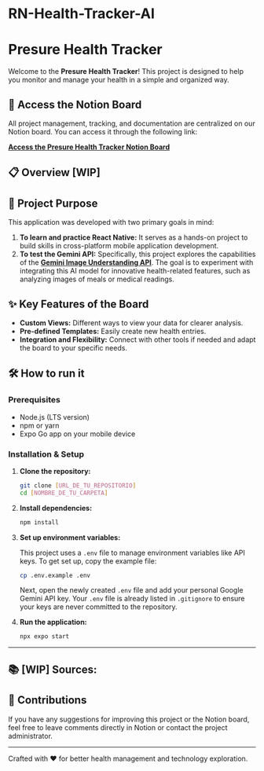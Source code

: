 # RN-Health-Tracker-AI

# Presure Health Tracker

Welcome to the **Presure Health Tracker**! This project is designed to help you monitor and manage your health in a simple and organized way.

## 🚀 Access the Notion Board

All project management, tracking, and documentation are centralized on our Notion board. You can access it through the following link:

[**Access the Presure Health Tracker Notion Board**](https://www.notion.so/Presure-Health-Tracker-237b4495048780ab9ab9fcb54156b790?source=copy_link)

## 📋 Overview [WIP]

## 🎯 Project Purpose

This application was developed with two primary goals in mind:

1.  **To learn and practice React Native:** It serves as a hands-on project to build skills in cross-platform mobile application development.
2.  **To test the Gemini API:** Specifically, this project explores the capabilities of the [**Gemini Image Understanding API**](https://ai.google.dev/gemini-api/docs/image-understanding). The goal is to experiment with integrating this AI model for innovative health-related features, such as analyzing images of meals or medical readings.

## ✨ Key Features of the Board

- **Custom Views:** Different ways to view your data for clearer analysis.
- **Pre-defined Templates:** Easily create new health entries.
- **Integration and Flexibility:** Connect with other tools if needed and adapt the board to your specific needs.

## 🛠️ How to run it

### Prerequisites

- Node.js (LTS version)
- npm or yarn
- Expo Go app on your mobile device

### Installation & Setup

1.  **Clone the repository:**

    ```bash
    git clone [URL_DE_TU_REPOSITORIO]
    cd [NOMBRE_DE_TU_CARPETA]
    ```

2.  **Install dependencies:**

    ```bash
    npm install
    ```

3.  **Set up environment variables:**

    This project uses a `.env` file to manage environment variables like API keys. To get set up, copy the example file:

    ```bash
    cp .env.example .env
    ```

    Next, open the newly created `.env` file and add your personal Google Gemini API key. Your `.env` file is already listed in `.gitignore` to ensure your keys are never committed to the repository.

4.  **Run the application:**
    ```bash
    npx expo start
    ```

---

## 📚 [WIP] Sources:

## 🤝 Contributions

If you have any suggestions for improving this project or the Notion board, feel free to leave comments directly in Notion or contact the project administrator.

---

Crafted with ❤️ for better health management and technology exploration.
